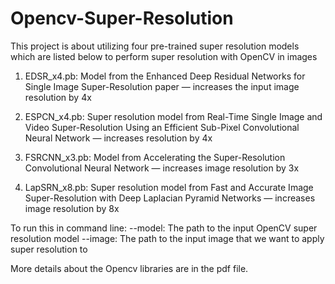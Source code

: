 # Opencv-Super-Resolution

This project is about utilizing four pre-trained super resolution models which are listed below to  perform super resolution with OpenCV in images

1. EDSR_x4.pb: Model from the Enhanced Deep Residual Networks for Single Image Super-Resolution paper — increases the input image resolution by 4x

2. ESPCN_x4.pb: Super resolution model from Real-Time Single Image and Video Super-Resolution Using an Efficient Sub-Pixel Convolutional Neural Network — increases resolution by 4x

3. FSRCNN_x3.pb: Model from Accelerating the Super-Resolution Convolutional Neural Network — increases image resolution by 3x

4. LapSRN_x8.pb: Super resolution model from Fast and Accurate Image Super-Resolution with Deep Laplacian Pyramid Networks — increases image resolution by 8x

To run this in command line:
--model: The path to the input OpenCV super resolution model
--image: The path to the input image that we want to apply super resolution to

More details about the Opencv libraries are in the pdf file.

